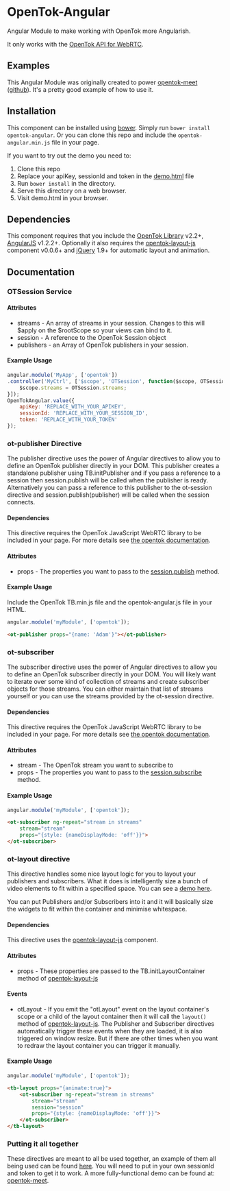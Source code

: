 OpenTok-Angular
===============

Angular Module to make working with OpenTok more Angularish.

It only works with the [OpenTok API for WebRTC](http://www.tokbox.com/opentok/webrtc/docs).

## Examples

This Angular Module was originally created to power [opentok-meet](https://meet.tokbox.com/) ([github](https://github.com/aullman/opentok-meet)). It's a pretty good example of how to use it.

## Installation

This component can be installed using [bower](http://bower.io/). Simply run `bower install opentok-angular`. Or you can clone this repo and include the `opentok-angular.min.js` file in your page.

If you want to try out the demo you need to:

1. Clone this repo
2. Replace your apiKey, sessionId and token in the [demo.html](demo.html) file
3. Run `bower install` in the directory.
4. Serve this directory on a web browser.
5. Visit demo.html in your browser.

## Dependencies

This component requires that you include the [OpenTok Library](http://www.tokbox.com/opentok) v2.2+, [AngularJS](http://angularjs.org) v1.2.2+. Optionally it also requires the [opentok-layout-js](https://github.com/aullman/opentok-layout-js) component v0.0.6+ and [jQuery](http://jquery.com/) 1.9+ for automatic layout and animation.

## Documentation

### OTSession Service

#### Attributes

* streams - An array of streams in your session. Changes to this will $apply on the $rootScope so your views can bind to it.
* session - A reference to the OpenTok Session object
* publishers - an Array of OpenTok publishers in your session. 

#### Example Usage

```javascript
angular.module('MyApp', ['opentok'])
.controller('MyCtrl', ['$scope', 'OTSession', function($scope, OTSession) {
    $scope.streams = OTSession.streams;
}]);
OpenTokAngular.value({
    apiKey: 'REPLACE_WITH_YOUR_APIKEY',
    sessionId: 'REPLACE_WITH_YOUR_SESSION_ID',
    token: 'REPLACE_WITH_YOUR_TOKEN'
});
```

### ot-publisher Directive

The publisher directive uses the power of Angular directives to allow you to define an OpenTok publisher directly in your DOM. This publisher creates a standalone publisher using TB.initPublisher and if you pass a reference to a session then session.publish will be called
when the publisher is ready. Alternatively you can pass a reference to this publisher to the 
ot-session directive and session.publish(publisher) will be called when the session connects.

#### Dependencies

This directive requires the OpenTok JavaScript WebRTC library to be included in your page. For more details see [the opentok documentation](http://www.tokbox.com/opentok/webrtc/docs/js/reference/index.html).

#### Attributes

* props - The properties you want to pass to the [session.publish](http://www.tokbox.com/opentok/webrtc/docs/js/reference/Session.html#publish) method.

#### Example Usage

Include the OpenTok TB.min.js file and the opentok-angular.js file in your HTML.

```javascript
angular.module('myModule', ['opentok']);
```

```html
<ot-publisher props="{name: 'Adam'}"></ot-publisher>
```


### ot-subscriber

The subscriber directive uses the power of Angular directives to allow you to define an OpenTok subscriber directly in your DOM. You will likely want to iterate over some kind of collection of streams and create subscriber objects for those streams. You can either maintain that list of streams yourself or you can use the streams provided by the ot-session directive.

#### Dependencies

This directive requires the OpenTok JavaScript WebRTC library to be included in your page. For more details see [the opentok documentation](http://www.tokbox.com/opentok/webrtc/docs/js/reference/index.html).

#### Attributes

* stream - The OpenTok stream you want to subscribe to
* props - The properties you want to pass to the [session.subscribe](http://www.tokbox.com/opentok/webrtc/docs/js/reference/Session.html#subscribe) method.

#### Example Usage

```javascript
angular.module('myModule', ['opentok']);
```

```html
<ot-subscriber ng-repeat="stream in streams" 
    stream="stream" 
    props="{style: {nameDisplayMode: 'off'}}">
</ot-subscriber>
```

### ot-layout directive

This directive handles some nice layout logic for you to layout your publishers and subscribers. What it does is intelligently size a bunch of video elements to fit within a specified space. You can see a [demo here](http://aullman.github.io/opentok-layout-js/).

You can put Publishers and/or Subscribers into it and it will basically size the widgets to fit within the container and minimise whitespace.

#### Dependencies

This directive uses the [opentok-layout-js](https://github.com/aullman/opentok-layout-js) component.

#### Attributes

* props - These properties are passed to the TB.initLayoutContainer method of [opentok-layout-js](https://github.com/aullman/opentok-layout-js)

#### Events

* otLayout - If you emit the "otLayout" event on the layout container's scope or a child of the layout container then it will call the `layout()` method of [opentok-layout-js](https://github.com/aullman/opentok-layout-js). The Publisher and Subscriber directives automatically trigger these events when they are loaded, it is also triggered on window resize. But if there are other times when you want to redraw the layout container you can trigger it manually.

#### Example Usage

```javascript
angular.module('myModule', ['opentok']);
```

```html
<tb-layout props="{animate:true}">
    <ot-subscriber ng-repeat="stream in streams" 
        stream="stream" 
        session="session" 
        props="{style: {nameDisplayMode: 'off'}}">
    </ot-subscriber>
</tb-layout>
```

### Putting it all together

These directives are meant to all be used together, an example of them all being used can be found [here](demo.html). You will need to put in your own sessionId and token to get it to work. A more fully-functional demo can be found at: [opentok-meet](https://meet.tokbox.com/).
